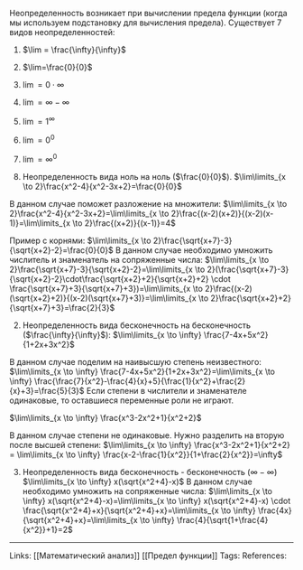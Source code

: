 Неопределенность возникает при вычислении предела функции (когда мы используем подстановку для вычисления предела). Существует 7 видов неопределенностей:
1. $\lim = \frac{\infty}{\infty}$
2. $\lim=\frac{0}{0}$
3. $\lim=0 \cdot \infty$
4. $\lim=\infty - \infty$
5. $\lim=1^{\infty}$
6. $\lim=0^0$
7. $\lim=\infty^{0}$

1. Неопределенность вида ноль на ноль ($\frac{0}{0}$).
$\lim\limits_{x \to 2}\frac{x^2-4}{x^2-3x+2}=\frac{0}{0}$

В данном случае поможет разложение на множители:
$\lim\limits_{x \to 2}\frac{x^2-4}{x^2-3x+2}=\lim\limits_{x \to 2}\frac{(x-2)(x+2)}{(x-2)(x-1)}=\lim\limits_{x \to 2}\frac{(x+2)}{(x-1)}=4$

Пример с корнями:
$\lim\limits_{x \to 2}\frac{\sqrt{x+7}-3}{\sqrt{x+2}-2}=\frac{0}{0}$
В данном случае необходимо умножить числитель и знаменатель на сопряженные числа: 
$\lim\limits_{x \to 2}\frac{\sqrt{x+7}-3}{\sqrt{x+2}-2}=\lim\limits_{x \to 2}(\frac{\sqrt{x+7}-3}{\sqrt{x+2}-2}\cdot\frac{\sqrt{x+2}+2}{\sqrt{x+2}+2} \cdot \frac{\sqrt{x+7}+3}{\sqrt{x+7}+3})=\lim\limits_{x \to 2}\frac{(x-2)(\sqrt{x+2}+2)}{(x-2)(\sqrt{x+7}+3)}=\lim\limits_{x \to 2}\frac{\sqrt{x+2}+2}{\sqrt{x+7}+3}=\frac{2}{3}$

2. Неопределенность вида бесконечность на бесконечность ($\frac{\infty}{\infty}$):
$\lim\limits_{x \to \infty} \frac{7-4x+5x^2}{1+2x+3x^2}$

В данном случае поделим на наивысшую степень неизвестного:
$\lim\limits_{x \to \infty} \frac{7-4x+5x^2}{1+2x+3x^2}=\lim\limits_{x \to \infty} \frac{\frac{7}{x^2}-\frac{4}{x}+5}{\frac{1}{x^2}+\frac{2}{x}+3}=\frac{5}{3}$
Если степени в числители и знаменателе одинаковые, то оставшиеся переменные роли не играют. 

$\lim\limits_{x \to \infty} \frac{x^3-2x^2+1}{x^2+2}$

В данном случае степени не одинаковые. Нужно разделить на вторую после высшей степени:
$\lim\limits_{x \to \infty} \frac{x^3-2x^2+1}{x^2+2} = \lim\limits_{x \to \infty} \frac{x-2-\frac{1}{x^2}}{1+\frac{2}{x^2}}=\infty$

3. Неопределенность вида бесконечность - бесконечность ($\infty - \infty$)
$\lim\limits_{x \to \infty} x(\sqrt{x^2+4}-x)$
В данном случае необходимо умножить на сопряженные числа:
$\lim\limits_{x \to \infty} x(\sqrt{x^2+4}-x)=\lim\limits_{x \to \infty} x(\sqrt{x^2+4}-x) \cdot \frac{\sqrt{x^2+4}+x}{\sqrt{x^2+4}+x}=\lim\limits_{x \to \infty} \frac{4x}{\sqrt{x^2+4}+x}=\lim\limits_{x \to \infty} \frac{4}{\sqrt{1+\frac{4}{x^2}}+1}=2$

___
Links: [[Математический анализ]] [[Предел функции]]
Tags: 
References: 